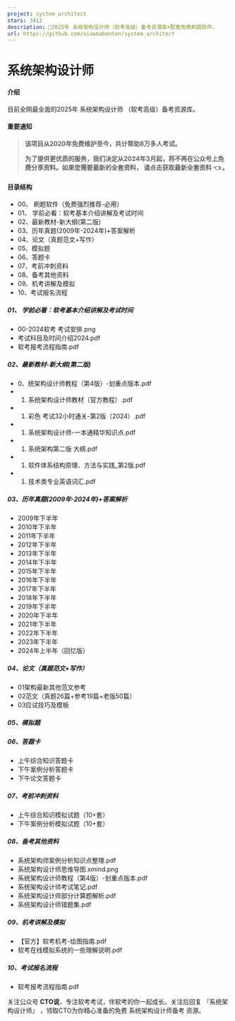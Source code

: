 ```yaml
---
project: system_architect
stars: 3413
description: 💯2025年 系统架构设计师（软考高级）备考资源库+配套免费刷题软件。
url: https://github.com/xiaomabenten/system_architect
---
```


系统架构设计师
=======

#### 介绍

目前全网最全面的2025年 系统架构设计师 （软考高级）备考资源库。

#### 重要通知

> **该项目从2020年免费维护至今，共计帮助8万多人考试。**
> 
> **为了提供更优质的服务，我们决定从2024年3月起，将不再在公众号上免费分享资料。如果您需要最新的全套资料， 请点击获取最新全套资料 👈 。**

#### 目录结构

-   00、 刷题软件（免费强烈推荐-必用）
-   01、 学前必看：软考基本介绍讲解及考试时间
-   02、最新教材-新大纲(第二版)
-   03、历年真题(2009年-2024年)+答案解析
-   04、论文（真题范文+写作）
-   05、模拟题
-   06、答题卡
-   07、考前冲刺资料
-   08、备考其他资料
-   09、机考讲解及模拟
-   10、考试报名流程

##### 01、 学前必看：软考基本介绍讲解及考试时间

-   00-2024软考 考试安排.png
-   考试科目及时间介绍2024.pdf
-   软考报考流程指南.pdf

##### 02、最新教材-新大纲(第二版)

-   0、统架构设计师教程（第4版）-划重点版本.pdf
-   1.  系统架构设计师教材（官方教程）.pdf
-   1.  彩色 考试32小时通关-第2版（2024）.pdf
-   1.  系统架构设计师-一本通精华知识点.pdf
-   1.  系统架构第二版 大纲.pdf
-   1.  软件体系结构原理、方法与实践\_第2版.pdf
-   1.  技术类专业英语词汇.pdf

##### 03、历年真题(2009年-2024年)+答案解析

-   2009年下半年
-   2010年下半年
-   2011年下半年
-   2012年下半年
-   2013年下半年
-   2014年下半年
-   2015年下半年
-   2016年下半年
-   2017年下半年
-   2018年下半年
-   2019年下半年
-   2020年下半年
-   2021年下半年
-   2022年下半年
-   2023年下半年
-   2024年上半年（回忆版）

##### 04、论文（真题范文+写作）

-   01架构最新其他范文参考
-   02范文（真题26篇+参考19篇+老版50篇）
-   03应试技巧及模板

##### 05、模拟题

##### 06、答题卡

-   上午综合知识答题卡
-   下午案例分析答题卡
-   下午论文答题卡

##### 07、考前冲刺资料

-   上午综合知识模拟试题（10+套）
-   下午案例分析模拟试题（10+套）

##### 08、备考其他资料

-   系统架构师案例分析知识点整理.pdf
-   系统架构设计师思维导图.xmind.png
-   系统架构设计师教程（第4版）-划重点版本.pdf
-   系统架构设计师考试笔记.pdf
-   系统架构设计师部分计算题解析.pdf
-   系统架构设计师错题集.pdf

##### 09、机考讲解及模拟

-   【官方】软考机考-绘图指南.pdf
-   软考在线模拟系统的一些理解说明.pdf

##### 10、考试报名流程

-   软考报考流程指南.pdf

关注公众号 **CTO说**，专注软考考试，伴软考的你一起成长。关注后回复 『系统架构设计师』 ，领取CTO为你精心准备的免费 系统架构设计师备考 资源。
